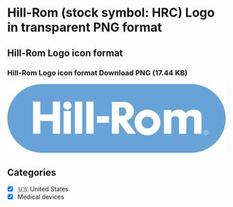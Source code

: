 # Hill-Rom (stock symbol: HRC) Logo in transparent PNG format

## Hill-Rom Logo icon format

### Hill-Rom Logo icon format Download PNG (17.44 KB)

![Hill-Rom Logo icon format Download PNG (17.44 KB)](/img/orig/HRC-c549e055.png)



## Categories
- [x] 🇺🇸 United States
- [x] Medical devices
